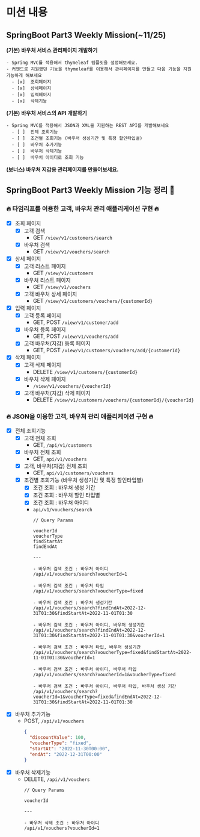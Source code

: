 # 미션 내용


## SpringBoot Part3 Weekly Mission(~11/25)

**(기본) 바우처 서비스 관리페이지 개발하기**

    - Spring MVC를 적용해서 thymeleaf 템플릿을 설정해보세요.
    - 커맨드로 지원했던 기능을 thymeleaf를 이용해서 관리페이지를 만들고 다음 기능을 지원가능하게 해보세요
      - [x]  조회페이지
      - [x]  상세페이지
      - [x]  입력페이지
      - [x]  삭제기능

**(기본) 바우처 서비스의 API 개발하기**

    - Spring MVC를 적용해서 JSON과 XML을 지원하는 REST API를 개발해보세요
      - [ ]  전체 조회기능
      - [ ]  조건별 조회기능 (바우처 생성기간 및 특정 할인타입별)
      - [ ]  바우처 추가기능
      - [ ]  바우처 삭제기능
      - [ ]  바우처 아이디로 조회 기능

**(보너스) 바우처 지갑용 관리페이지를 만들어보세요.**

## SpringBoot Part3 Weekly Mission 기능 정리 🚀

### 🔥 타임리프를 이용한 고객, 바우처 관리 애플리케이션 구현 🔥

- [x] 조회 페이지
  - [x] 고객 검색
    - GET `/view/v1/customers/search`
  - [x] 바우처 검색 
    - GET `/view/v1/vouchers/search`
- [x] 상세 페이지
  - [x] 고객 리스트 페이지 
    - GET `/view/v1/customers`
  - [x] 바우처 리스트 페이지 
    - GET `/view/v1/vouchers`
  - [x] 고객 바우처 상세 페이지 
    - GET `/view/v1/customers/vouchers/{customerId}`
- [x] 입력 페이지
  - [x] 고객 등록 페이지 
    - GET, POST `/view/v1/customer/add`
  - [x] 바우처 등록 페이지 
    - GET, POST `/view/v1/vouchers/add`
  - [x] 고객 바우처(지갑) 등록 페이지 
    - GET, POST `/view/v1/customers/vouchers/add/{customerId}`
- [x] 삭제 페이지
  - [x] 고객 삭제 페이지
    - DELETE `/view/v1/customers/{customerId}`
  - [x] 바우처 삭제 페이지
    - `/view/v1/vouchers/{voucherId}`
  - [x] 고객 바우처(지갑) 삭제 페이지
    - DELETE `/view/v1/customers/vouchers/{customerId}/{voucherId}`

### 🔥 JSON을 이용한 고객, 바우처 관리 애플리케이션 구현 🔥

- [x] 전체 조회기능
  - [x] 고객 전체 조회
    - GET, `/api/v1/customers`
  - [x] 바우처 전체 조회
    - GET, `api/v1/vouchers`
  - [x] 고객, 바우처(지갑) 전체 조회
    - GET, `api/v1/customers/vouchers`
  - [x] 조건별 조회기능 (바우처 생성기간 및 특정 할인타입별)
    - [x] 조건 조회 : 바우처 생성 기간
    - [x] 조건 조회 : 바우처 할인 타입별
    - [x] 조건 조회 : 바우처 아이디
    - `api/v1/vouchers/search`
      ```
      // Query Params
      
      voucherId
      voucherType
      findStartAt
      findEndAt
      
      ---
      
      - 바우처 검색 조건 : 바우처 아이디
      /api/v1/vouchers/search?voucherId=1
      
      - 바우처 검색 조건 : 바우처 타입
      /api/v1/vouchers/search?voucherType=fixed
      
      - 바우처 검색 조건 : 바우처 생성기간
      /api/v1/vouchers/search?findEndAt=2022-12-31T01:30&findStartAt=2022-11-01T01:30      
      
      - 바우처 검색 조건 : 바우처 아이디, 바우처 생성기간
      /api/v1/vouchers/search?findEndAt=2022-12-31T01:30&findStartAt=2022-11-01T01:30&voucherId=1

      - 바우처 검색 조건 : 바우처 타입, 바우처 생성기간
      /api/v1/vouchers/search?voucherType=fixed&findStartAt=2022-11-01T01:30&voucherId=1
      
      - 바우처 검색 조건 : 바우처 아이디, 바우처 타입
      /api/v1/vouchers/search?voucherId=1&voucherType=fixed
      
      - 바우처 검색 조건 : 바우처 아이디, 바우처 타입, 바우처 생성 기간 
      /api/v1/vouchers/search?voucherId=1&voucherType=fixed&findEndAt=2022-12-31T01:30&findStartAt=2022-11-01T01:30
      ```
- [x] 바우처 추가기능
  - POST, `/api/v1/vouchers`
    ```json
    {
      "discountValue": 100,
      "voucherType": "fixed",
      "startAt": "2022-11-30T00:00",
      "endAt": "2022-12-31T00:00"
    }
    ```
- [x] 바우처 삭제기능
  - DELETE, `/api/v1/vouchers`
      ```
      // Query Params
      
      voucherId
      
      ---
    
      - 바우처 삭제 조건 : 바우처 아이디 
      /api/v1/vouchers?voucherId=1